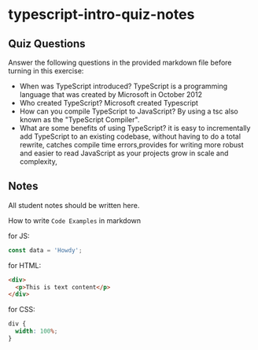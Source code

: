 # typescript-intro-quiz-notes

## Quiz Questions

Answer the following questions in the provided markdown file before turning in this exercise:

- When was TypeScript introduced?
  TypeScript is a programming language that was created by Microsoft in October 2012
- Who created TypeScript?
  Microsoft created Typescript
- How can you compile TypeScript to JavaScript?
  By using a tsc also known as the "TypeScript Compiler".
- What are some benefits of using TypeScript?
  it is easy to incrementally add TypeScript to an existing codebase, without having to do a total rewrite, catches compile time errors,provides for writing more robust and easier to read JavaScript as your projects grow in scale and complexity,

## Notes

All student notes should be written here.

How to write `Code Examples` in markdown

for JS:

```js
const data = 'Howdy';
```

for HTML:

```html
<div>
  <p>This is text content</p>
</div>
```

for CSS:

```css
div {
  width: 100%;
}
```
